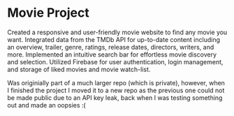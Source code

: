 # Movie Project

Created a responsive and user-friendly movie website to find any movie you want. Integrated data from the TMDb API for up-to-date content including an overview, trailer, genre, ratings, release dates, directors, writers, and more. Implemented an intuitive search bar for effortless movie discovery and selection. Utilized Firebase for user authentication, login management, and storage of liked movies and movie watch-list. 

Was originially part of a much larger repo (which is private), however, when I finished the project I moved it to a new repo as the previous one could not be made public due to an API key leak, back when I was testing something out and made an oopsies :(
